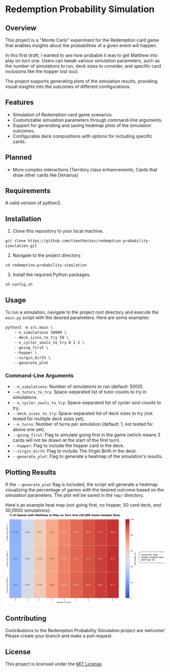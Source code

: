 # Redemption Probability Simulation

## Overview
This project is a "Monte Carlo" experiment for the Redemption card game that enables insights about the probabilities of a given event will happen. 

In this first draft, I wanted to see how probable it was to get Matthew into play on turn one. Users can tweak various simulation parameters, such as the number of simulations to run, deck sizes to consider, and specific card inclusions like the hopper lost soul. 

The project supports generating plots of the simulation results, providing visual insights into the outcomes of different configurations.

## Features
- Simulation of Redemption card game scenarios.
- Customizable simulation parameters through command-line arguments.
- Support for generating and saving heatmap plots of the simulation outcomes.
- Configurable deck compositions with options for including specific cards.

## Planned
- More complex interactions (Territory class enhancements, Cards that draw other cards like Denarius)

## Requirements

A valid version of python3. 

## Installation
1. Clone this repository to your local machine.

```
git clone https://github.com/timothestes/redemption-probability-simulation.git
```

2. Navigate to the project directory.
```
cd redemption-probability-simulation
```

3. Install the required Python packages.
```
sh config.sh
```

## Usage
To run a simulation, navigate to the project root directory and execute the `main.py` script with the desired parameters. Here are some examples:

```shell
python3 -m src.main \
    --n_simulations 50000 \
    --deck_sizes_to_try 50 \
    --n_cycler_souls_to_try 0 1 2 \
    --going_first \
    --hopper \
    --virgin_birth \
    --generate_plot
```

### Command-Line Arguments
- `--n_simulations`: Number of simulations to run (default: 5000).
- `--n_tutors_to_try`: Space-separated list of tutor counts to try in simulations.
- `--n_cycler_souls_to_try`: Space-separated list of cycler soul counts to try.
- `--deck_sizes_to_try`: Space-separated list of deck sizes to try (not tested for multiple deck sizes yet).
- `--n_turns`: Number of turns per simulation (default: 1, not tested for above one yet).
- `--going_first`: Flag to simulate going first in the game (which means 3 cards will not be drawn at the start of the first turn).
- `--hopper`: Flag to include the hopper card in the deck.
- `--virgin_birth`: Flag to include The Virgin Birth in the deck.
- `--generate_plot`: Flag to generate a heatmap of the simulation's results.

## Plotting Results
If the `--generate_plot` flag is included, the script will generate a heatmap visualizing the percentage of games with the desired outcome based on the simulation parameters. The plot will be saved in the `tmp/` directory.

Here's an example heat map (not going first, no hopper, 50 card deck, and 50,0000 simulations):
![Example Heat Map](assets/simulation_goingfirst-False_hopper-False_decksize-50_numsims-50000.png "Example Heat Map")

## Contributing
Contributions to the Redemption Probability Simulation project are welcome! Please create your branch and make a pull request.

## License
This project is licensed under the [MIT License](LICENSE).
